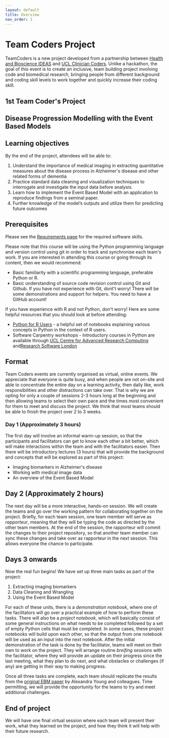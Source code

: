 ```yaml
---
layout: default
title: Overview
nav_order: 1
---
```


# Team Coders Project
 TeamCoders is a new project developed from a
partnership between [Health and Bioscience IDEAS](https://healthbioscienceideas.github.io)
and [UCL Clinician Coders](https://www.ucl.ac.uk/school-life-medical-sciences/about-slms/office-vice-provost-health/academic-careers-office/training-portfolios/clinician-coders#:~:text=Clinician%20Coders%20combines%20e%2Dlearning,academic%20and%20private%20sector%20partners.). 
Unlike a hackathon, the goal of this event is to create an inclusive, team building 
project involving code and biomedical research, bringing people from 
different background and coding skill levels to 
work together and quickly increase their coding skill.

## 1st Team Coder's Project
## Disease Progression Modelling with the Event Based Models

## Learning objectives
By the end of the project, attendees will be able to:
1. Understand the importance of medical imaging 
in extracting quantitative measures about the disease process in Alzheimer's disease and other related forms of dementia
2. Practice standard data cleaning and visualization techniques to interrogate and investigate the input data before analysis.
3. Learn how to implement the Event Based Model with an application to reproduce findings from a seminal paper. 
4. Further knowledge of the model’s outputs and utilize them for predicting future outcomes
 
## Prerequisites
 Please see the [Requirements page](requirements.md) for the required software skills.

 Please note that this course will be using the Python programming language and version control
 using git in order to track and synchronise each
 team's work.  If you are interested in attending this course or going through its content, then we would recommend:
* Basic familiarity with a scientific programming language, preferable Python or R.  
* Basic understanding of source code revision control using Git and Github.
If you have not experience with Git, dont't worry! There will be some demonstrations and support for helpers. You need to have a GitHub account! 

If you have experience with R and not Python, don't worry! Here are some helpful resources that you should look at before attending:
 
* [Python for R Users](https://github.com/poldrack/PythonForRUsers) - a helpful set of notebooks explaining various concepts in Python in the context of R users.
* Software Carpentry workshops - Introductory courses in Python are available through [UCL Centre for Advanced Research Computing](https://www.ucl.ac.uk/advanced-research-computing/training/course-catalogue) and[Research Software London](https://rslondon.ac.uk/events/)

 
## Format
Team Coders events are currently organised as 
virtual, online events. We appreciate that 
everyone is quite busy, and when people are not 
on-site and able to concentrate the entire day 
on a learning activity, then daily like, work 
responsibilities and other distractions can take 
over. That is why we are opting for only a 
couple of sessions 2-3 hours long at the 
beginning and then allowing teams to select 
their own pace and the times most convenient for 
them to meet and discuss the project. We think 
that most teams should be able to finish the 
project over 2 to 3 weeks.

### Day 1 (Approximately 3 hours)
The first day will involve an informal warm-up 
session, so that the participants and 
facilitators can get to know each other a bit 
better, which will make interactions within the 
team and with the facilitators easier. Then there will be introductory lectures (3 hours) that will provide the background and concepts
that will be explored as part of this project:
* Imaging biomarkers in Alzheimer's disease
* Working with medical image data
* An overview of the Event Based Model

## Day 2 (Approximately 2 hours)
The next day will be a more interactive, hands-on 
session. We will create the teams and go over the 
working pattern for collaborating together on the 
project. Briefly, for each team session, one
team member will serve as _rapporteur_, meaning
that they will be typing the code as directed
by the other team members. At the end of the
session, the rapporteur will commit the changes
to their project repository, so that another
team member can sync these changes and take 
over as rapporteur in the next session. This
allows everyone the chance to participate.

## Days 3 onwards
 Now the real fun begins! We have set up three
 main tasks as part of the project:
 1. Extracting imaging biomarkers
 2. Data Cleaning and Wrangling
 3. Using the Event Based Model

 For each of these units, there is a _demonstration notebook_, where one of the 
 facilitators will go over
 a practical example of how to perform these
 tasks. There will also be a _project notebook_, 
 which will basically consist of some general
 instructions on what needs to be completed
 followed by a set of empty Python cells that
 must be completed. In some cases,  these project notebooks
 will build upon each other, so that the output
 from one notebook will be used as an input
 into the next notebook.
After the initial demonstration of the task is 
done by the facilitator, teams will meet on their 
own to work on the project. They will arrange 
routine _breifing sessions_ with the facilitator, 
where they will provide an update on their 
progress since the last meeting, what they plan to
do next, and what obstacles or challenges (if any)
are getting in their way to making progress. 

Once all three tasks are complete, each team
should replicate the results from the [original
EBM paper](https://doi.org/10.1093/brain/awu176) 
by Alexandra Young and colleagues.
 Time permitting, we will provide the opportunity 
 for the teams to try and meet additional challenges.
 
## End of project
We will have one final virtual session where each
team will present their work, what they learned
on the project, and how they think it will help
with their future research.
